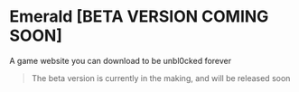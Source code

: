 # Emerald [BETA VERSION COMING SOON]
A game website you can download to be unbl0cked forever
<br>
<blockquote>The beta version is currently in the making, and will be released soon</blockquote>
